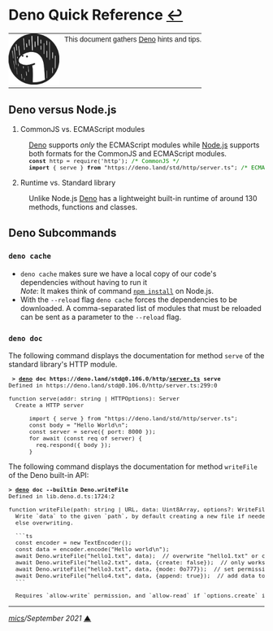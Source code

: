 # <span id="top">Deno Quick Reference</span> <span style="size:25%;"><a href="README.md">↩</a></span>

<table style="font-family:Helvetica,Arial;font-size:14px;line-height:1.6;">
  <tr>
  <td style="border:0;padding:0 10px 0 0;min-width:100px;"><a href="https://deno.land/" rel="external"><img style="border:0;" src="./docs/deno.svg" width="100" alt="Deno logo"/></a></td>
  <td style="border:0;padding:0;vertical-align:text-top;">This document gathers <a href="https://deno.land/" rel="external">Deno</a> hints and tips.
  </td>
  </tr>
</table>

## Deno versus Node.js
<!--
https://alanstorm.com/comparing-a-deno-and-node-js-hello-world-program/
-->
1. CommonJS vs. ECMAScript modules

<p style="margin:0 0 0 40px;">
<a href="https://deno.land/">Deno</a> supports <i>only</i> the ECMAScript modules while <a href="https://nodejs.org/">Node.js</a> supports both formats for the CommonJS and ECMAScript modules.
</p>
<pre style="margin:0 0 8px 40px;font-size:80%;">
<b>const</b> http = require('http'); <span style="color:green;">/* CommonJS */</span>
<b>import</b> { serve } <b>from</b> "https://deno.land/std/http/server.ts"; <span style="color:green;">/* ECMAScript */</span>
</pre>

2. Runtime vs. Standard library

<p style="margin:0 0 0 40px;">Unlike Node.js <a href="https://deno.land/">Deno</a> has a lightweight built-in runtime of around 130 methods, functions and classes.
</p>

## <span id="subcommands">Deno Subcommands</span>

### **`deno cache`**

- `deno cache` makes sure we have a local copy of our code's dependencies without having to run it<br/><i>Note</i>: It makes think of command [`npm install`](https://docs.npmjs.com/cli/v7/commands/npm-install) on Node.js.
- With the `--reload` flag `deno cache` forces the dependencies to
be downloaded. A comma-separated list of modules that must be reloaded can be sent as
a parameter to the `--reload` flag.

### **`deno doc`**

The following command displays the documentation for method `serve` of the standard library's HTTP module.

<pre style="font-size:80%;">
<b> &gt; <a href="https://deno.land/manual/getting_started/command_line_interface">deno</a> doc https://deno.land/std@0.106.0/http/<a href="https://deno.land/std@0.106.0/http/server.ts">server.ts</a> serve</b>
Defined in https://deno.land/std@0.106.0/http/server.ts:299:0

function serve(addr: string | HTTPOptions): Server
  Create a HTTP server

      import { serve } from "https://deno.land/std/http/server.ts";
      const body = "Hello World\n";
      const server = serve({ port: 8000 });
      for await (const req of server) {
        req.respond({ body });
      }
</pre>

The following command displays the documentation for method `writeFile` of the Deno built-in API:

<pre style="font-size:80%;">
<b>&gt; <a href="https://deno.land/manual/getting_started/command_line_interface">deno</a> doc --builtin Deno.writeFile</b>
Defined in lib.deno.d.ts:1724:2

function writeFile(path: string | URL, data: Uint8Array, options?: WriteFileOptions): Promise<void>
  Write `data` to the given `path`, by default creating a new file if needed,
  else overwriting.

  ```ts
  const encoder = new TextEncoder();
  const data = encoder.encode("Hello world\n");
  await Deno.writeFile("hello1.txt", data);  // overwrite "hello1.txt" or create it
  await Deno.writeFile("hello2.txt", data, {create: false});  // only works if "hello2.txt" exists
  await Deno.writeFile("hello3.txt", data, {mode: 0o777});  // set permissions on new file
  await Deno.writeFile("hello4.txt", data, {append: true});  // add data to the end of the file
  ```

  Requires `allow-write` permission, and `allow-read` if `options.create` is `false`.
</pre>

***

*[mics](https://lampwww.epfl.ch/~michelou/)/September 2021* [**&#9650;**](#top)
<span id="bottom">&nbsp;</span>

<!-- link refs -->

[deno_land]: https://deno.land/
